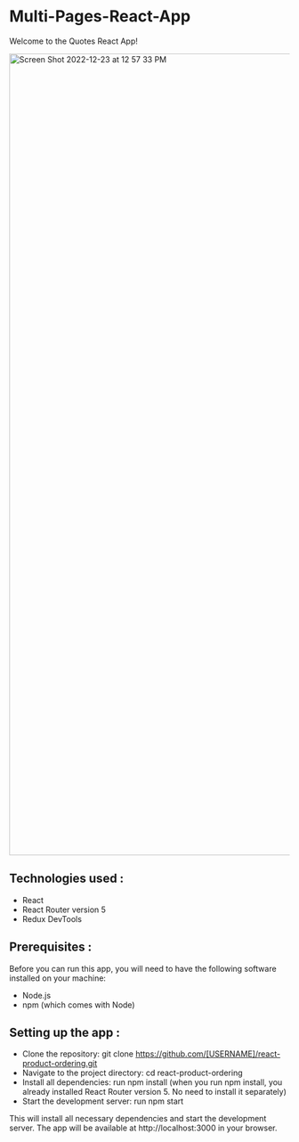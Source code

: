 # Multi-Pages-React-App

Welcome to the Quotes React App!


<img width="1440" alt="Screen Shot 2022-12-23 at 12 57 33 PM" src="https://user-images.githubusercontent.com/95029840/209332602-ca1da96f-53d0-4beb-99c2-a266285703cd.png">


## Technologies used :

-  React
-  React Router version 5
-  Redux DevTools


## Prerequisites :

Before you can run this app, you will need to have the following software installed on your machine:

- Node.js
- npm (which comes with Node)


## Setting up the app :

- Clone the repository: git clone https://github.com/[USERNAME]/react-product-ordering.git
- Navigate to the project directory: cd react-product-ordering
- Install all dependencies: run npm install (when you run npm install, you already installed React Router version 5. No need to install it separately)
- Start the development server: run npm start


This will install all necessary dependencies and start the development server. The app will be available at http://localhost:3000 in your browser.



